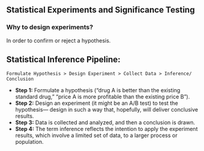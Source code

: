 ## Statistical Experiments and Significance Testing

### Why to design experiments? 
In order to confirm or reject a hypothesis.

## Statistical Inference Pipeline:
```
Formulate Hypothesis > Design Experiment > Collect Data > Inference/ Conclusion
```

- **Step 1:** Formulate a hypothesis (“drug A is better than the existing standard drug,” “price A is more profitable than 
the existing price B”). 
- **Step 2:**  Design an experiment (it might be an A/B test) to test the hypothesis— design in such a way that, hopefully, 
will deliver conclusive results. 
- **Step 3:**  Data is collected and analyzed, and then a conclusion is drawn. 
- **Step 4:**  The term inference reflects the intention to apply the experiment results, which involve a limited set of data, to a larger process or population.
